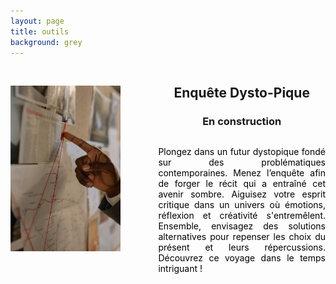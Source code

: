 ```yaml
---
layout: page
title: outils
background: grey
---
```


<head>
<script src="https://kit.fontawesome.com/ab10f6b37e.js" crossorigin="anonymous"></script>
  <style>
  /* Centrer l'icône horizontalement et verticalement */
  .center-icon {
    display: flex;
    align-items: center;
    justify-content: center;
    flex-direction: column;
    color: grey; /* Couleur grise pour l'icône */
  } 
  /* Ajuster la largeur de la photo */
  .photo-enquete {
    max-width: 70%; /* Ajustez la largeur selon vos besoins */
    margin-bottom: 20px;
  }
  /* Augmenter la taille de l'icône */
  .large-icon {
    font-size: 3rem; /* Ajustez la taille selon vos besoins */
  }
  /* Justifier le texte et le rendre noir */
  .text-enquete {
    text-align: justify;
    color: black; /* Couleur noire pour le texte */
  }
/* Media query pour les écrans plus petits (téléphone) */
@media (max-width: 768px) {
  .flex-container {
    flex-direction: column-reverse;
    align-items: center;
  }
  /* Ajuster la largeur de la photo pour les écrans plus petits */
  .photo-enquete {
    width: 300vw; /* Force la largeur à 100% de la largeur de la vue */
    max-width: none; /* Supprime toute restriction de largeur maximale */
    margin-bottom: 20px;
  }
}
</style>
</head>

<body>
  <div class="flex-container" style="display: flex; align-items: center;">
    <img src="assets/img/enquete.jpg" alt="horloge" class="photo-enquete" style="flex: 1; margin-right: 60px; max-width: 35%;">
    <div style="flex: 2;">
      <h2 style="text-align: center;">Enquête Dysto-Pique</h2>
      <h3 class="section-subheading text-muted" style="text-align: center;">En construction</h3>
      <div class="center-icon">
        <i class="fas fa-person-digging large-icon"></i>
        <div class="text-enquete">
          <p>Plongez dans un futur dystopique fondé sur des problématiques contemporaines. Menez l’enquête afin de forger le récit qui a entraîné cet avenir sombre. Aiguisez votre esprit critique dans un univers où émotions, réflexion et créativité s'entremêlent. Ensemble, envisagez des solutions alternatives pour repenser les choix du présent et leurs répercussions. Découvrez ce voyage dans le temps intriguant !</p>
        </div>
      </div>
    </div>
  </div>
</body>


